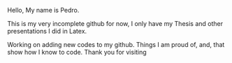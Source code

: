 Hello, My name is Pedro. 

This is my very incomplete github for now, I only have my Thesis and other presentations I did in Latex. 

Working on adding new codes to my github. Things I am proud of, and, that show how I know to code. 
Thank you for visiting
